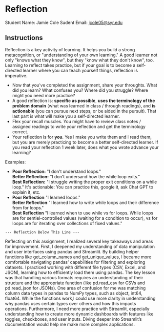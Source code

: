 # Reflection

Student Name:  Jamie Cole
Sudent Email:  jcole05@syr.edu

## Instructions

Reflection is a key activity of learning. It helps you build a strong metacognition, or "understanding of your own learning." A good learner not only "knows what they know", but they "know what they don't know", too. Learning to reflect takes practice, but if your goal is to become a self-directed learner where you can teach yourself things, reflection is imperative.

- Now that you've completed the assignment, share your throughts. What did you learn? What confuses you? Where did you struggle? Where might you need more practice?
- A good reflection is: **specific as possible**,  **uses the terminology of the problem domain** (what was learned in class / through readings), and **is actionable** (you can pursue next steps, or be aided in the pursuit). That last part is what will make you a self-directed learner.
- Flex your recall muscles. You might have to review class notes / assigned readings to write your reflection and get the terminology correct.
- Your reflection is for **you**. Yes I make you write them and I read them, but you are merely practicing to become a better self-directed learner. If you read your reflection 1 week later, does what you wrote advance your learning?

Examples:

- **Poor Reflection:**  "I don't understand loops."   
**Better Reflection:** "I don't undersand how the while loop exits."   
**Best Reflection:** "I struggle writing the proper exit conditions on a while loop." It's actionable: You can practice this, google it, ask Chat GPT to explain it, etc. 
-  **Poor Reflection** "I learned loops."   
**Better Reflection** "I learned how to write while loops and their difference from for loops."   
**Best Reflection** "I learned when to use while vs for loops. While loops are for sentiel-controlled values (waiting for a condition to occur), vs for loops are for iterating over collections of fixed values."

`--- Reflection Below This Line ---`

Reflecting on this assignment, I realized several key takeaways and areas for improvement. First, I deepened my understanding of data manipulation and user interfaces using pandas and Streamlit. By building helper functions like get_column_names and get_unique_values, I became more comfortable navigating pandas' capabilities for filtering and exploring datasets. I practiced working with different file types (CSV, Excel, and JSON), learning how to efficiently load them using pandas. The key lesson was that handling various formats requires an understanding of their structure and the appropriate function (like pd.read_csv for CSVs and pd.read_json for JSONs). One area of confusion for me was matching column data types in pandas to NumPy types, such as object, int64, float64. While the functions work,I could use more clarity in understanding why pandas uses certain types over others and how this impacts operations. Furthermore, I need more practice with Streamlit, especially understanding how to create more dynamic dashboards with features like toggles, checkboxes, and user inputs. Diving deeper into Streamlit’s documentation would help me make more complex applications.